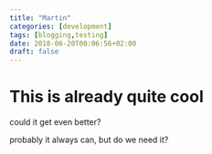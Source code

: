 ```yaml
---
title: "Martin"
categories: [development]
tags: [blogging,testing]
date: 2018-06-20T00:06:56+02:00
draft: false
---
```


# This is already quite cool

could it get even better?

probably it always can, but do we need it?
